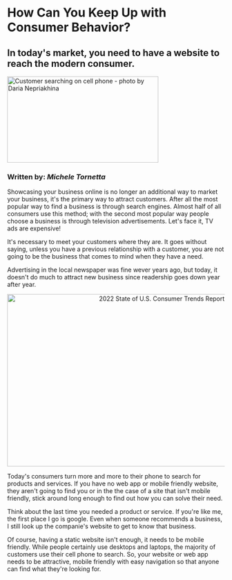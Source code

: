 # How Can You Keep Up with Consumer Behavior?

## In today's market, you need to have a website to reach the modern consumer.
<p align="left" >
<img width="350" height="200" src="/assets/images/blog/2023/june/cbc6_25_23.jpg" alt="Customer searching on cell phone - photo by Daria Nepriakhina" >
</p>

### Written by: <em>Michele Tornetta</em>

Showcasing your business online is no longer an additional way to market your business, it's the primary way to attract customers.  After all the most popular way to find a business is through search engines.  Almost half of all consumers use this method; with the second most popular way people choose a business is through television advertisements.  Let's face it, TV ads are expensive!  

It's necessary to meet your customers where they are.  It goes without saying, unless you have a previous relationship with a customer, you are not going to be the business that comes to mind when they have a need.

Advertising in the local newspaper was fine wever years ago, but today, it doesn't do much to attract new business since readership goes down year after year.  

<p align="center" >
<img width="700" height="400" src="/assets/images/blog/2023/june/ConsumerTrends2022.png" alt="2022 State of U.S. Consumer Trends Report" >
</p>

Today's consumers turn more and more to their phone to search for products and services.  If you have no web app or mobile friendly website, they aren't going to find you or in the the case of a site that isn't mobile friendly, stick around long enough to find out how you can solve their need.

Think about the last time you needed a product or service.  If you're like me, the first place I go is google.  Even when someone recommends a business, I still look up the companie's website to get to know that business.  

Of course, having a static website isn't enough, it needs to be mobile friendly.  While people certainly use desktops and laptops, the majority of customers use their cell phone to search.  So, your website or web app needs to be attractive, mobile friendly with easy navigation so that anyone can find what they're looking for. 



